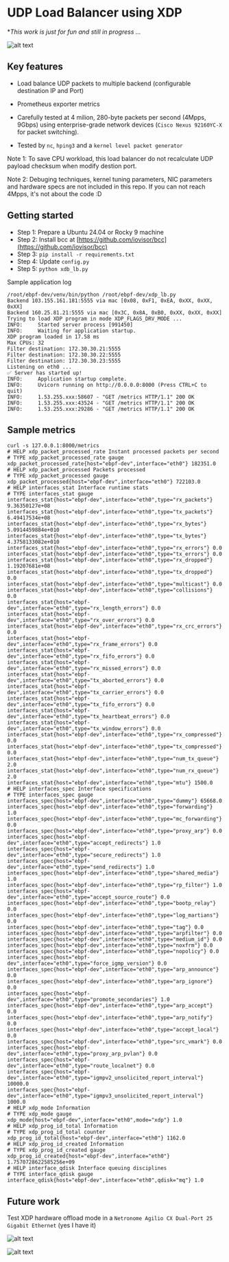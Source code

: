 # UDP Load Balancer using XDP

**This work is just for fun and still in progress ...*

![alt text](xdp-lb-grafana.png "grafana")


## Key features

- Load balance UDP packets to multiple backend (configurable destination IP and Port)
- Prometheus exporter metrics
- Carefully tested at 4 milion, 280-byte packets per second (4Mpps, 9Gbps) using enterprise-grade network devices (`Cisco Nexus 92160YC-X` for packet switching).

- Tested by `nc`, `hping3` and a `kernel level packet generator`

Note 1: To save CPU workload, this load balancer do not recalculate UDP payload checksum when modify destion port.

Note 2: Debuging techniques, kernel tuning parameters, NIC parameters and hardware specs are not included in this repo. If you can not reach 4Mpps, it's not about the code :D

## Getting started

- Step 1: Prepare a Ubuntu 24.04 or Rocky 9 machine
- Step 2: Install bcc at [https://github.com/iovisor/bcc](https://github.com/iovisor/bcc)
- Step 3: `pip install -r requirements.txt`
- Step 4: Update `config.py`
- Step 5: `python xdb_lb.py`

Sample application log

```
/root/ebpf-dev/venv/bin/python /root/ebpf-dev/xdp_lb.py 
Backend 103.155.161.181:5555 via mac [0x08, 0xF1, 0xEA, 0xXX, 0xXX, 0xXX]
Backend 160.25.81.21:5555 via mac [0x3C, 0x8A, 0xB0, 0xXX, 0xXX, 0xXX]
Trying to load XDP program in mode XDP_FLAGS_DRV_MODE ...
INFO:     Started server process [991450]
INFO:     Waiting for application startup.
XDP program loaded in 17.58 ms
Max CPUs: 32
Filter destination: 172.30.30.21:5555
Filter destination: 172.30.30.22:5555
Filter destination: 172.30.30.23:5555
Listening on eth0 ...
✅ Server has started up!
INFO:     Application startup complete.
INFO:     Uvicorn running on http://0.0.0.0:8000 (Press CTRL+C to quit)
INFO:     1.53.255.xxx:58607 - "GET /metrics HTTP/1.1" 200 OK
INFO:     1.53.255.xxx:43524 - "GET /metrics HTTP/1.1" 200 OK
INFO:     1.53.255.xxx:29286 - "GET /metrics HTTP/1.1" 200 OK
```

## Sample metrics

```
curl -s 127.0.0.1:8000/metrics
# HELP xdp_packet_processed_rate Instant processed packets per second
# TYPE xdp_packet_processed_rate gauge
xdp_packet_processed_rate{host="ebpf-dev",interface="eth0"} 182351.0
# HELP xdp_packet_processed Packets processed
# TYPE xdp_packet_processed gauge
xdp_packet_processed{host="ebpf-dev",interface="eth0"} 722103.0
# HELP interfaces_stat Interface runtime stats
# TYPE interfaces_stat gauge
interfaces_stat{host="ebpf-dev",interface="eth0",type="rx_packets"} 9.36350127e+08
interfaces_stat{host="ebpf-dev",interface="eth0",type="tx_packets"} 6.49417534e+08
interfaces_stat{host="ebpf-dev",interface="eth0",type="rx_bytes"} 5.0914459884e+010
interfaces_stat{host="ebpf-dev",interface="eth0",type="tx_bytes"} 4.3758133082e+010
interfaces_stat{host="ebpf-dev",interface="eth0",type="rx_errors"} 0.0
interfaces_stat{host="ebpf-dev",interface="eth0",type="tx_errors"} 0.0
interfaces_stat{host="ebpf-dev",interface="eth0",type="rx_dropped"} 1.19207681e+08
interfaces_stat{host="ebpf-dev",interface="eth0",type="tx_dropped"} 0.0
interfaces_stat{host="ebpf-dev",interface="eth0",type="multicast"} 0.0
interfaces_stat{host="ebpf-dev",interface="eth0",type="collisions"} 0.0
interfaces_stat{host="ebpf-dev",interface="eth0",type="rx_length_errors"} 0.0
interfaces_stat{host="ebpf-dev",interface="eth0",type="rx_over_errors"} 0.0
interfaces_stat{host="ebpf-dev",interface="eth0",type="rx_crc_errors"} 0.0
interfaces_stat{host="ebpf-dev",interface="eth0",type="rx_frame_errors"} 0.0
interfaces_stat{host="ebpf-dev",interface="eth0",type="rx_fifo_errors"} 0.0
interfaces_stat{host="ebpf-dev",interface="eth0",type="rx_missed_errors"} 0.0
interfaces_stat{host="ebpf-dev",interface="eth0",type="tx_aborted_errors"} 0.0
interfaces_stat{host="ebpf-dev",interface="eth0",type="tx_carrier_errors"} 0.0
interfaces_stat{host="ebpf-dev",interface="eth0",type="tx_fifo_errors"} 0.0
interfaces_stat{host="ebpf-dev",interface="eth0",type="tx_heartbeat_errors"} 0.0
interfaces_stat{host="ebpf-dev",interface="eth0",type="tx_window_errors"} 0.0
interfaces_stat{host="ebpf-dev",interface="eth0",type="rx_compressed"} 0.0
interfaces_stat{host="ebpf-dev",interface="eth0",type="tx_compressed"} 0.0
interfaces_stat{host="ebpf-dev",interface="eth0",type="num_tx_queue"} 2.0
interfaces_stat{host="ebpf-dev",interface="eth0",type="num_rx_queue"} 2.0
interfaces_stat{host="ebpf-dev",interface="eth0",type="mtu"} 1500.0
# HELP interfaces_spec Interface specifications
# TYPE interfaces_spec gauge
interfaces_spec{host="ebpf-dev",interface="eth0",type="dummy"} 65668.0
interfaces_spec{host="ebpf-dev",interface="eth0",type="forwarding"} 1.0
interfaces_spec{host="ebpf-dev",interface="eth0",type="mc_forwarding"} 0.0
interfaces_spec{host="ebpf-dev",interface="eth0",type="proxy_arp"} 0.0
interfaces_spec{host="ebpf-dev",interface="eth0",type="accept_redirects"} 1.0
interfaces_spec{host="ebpf-dev",interface="eth0",type="secure_redirects"} 1.0
interfaces_spec{host="ebpf-dev",interface="eth0",type="send_redirects"} 1.0
interfaces_spec{host="ebpf-dev",interface="eth0",type="shared_media"} 1.0
interfaces_spec{host="ebpf-dev",interface="eth0",type="rp_filter"} 1.0
interfaces_spec{host="ebpf-dev",interface="eth0",type="accept_source_route"} 0.0
interfaces_spec{host="ebpf-dev",interface="eth0",type="bootp_relay"} 0.0
interfaces_spec{host="ebpf-dev",interface="eth0",type="log_martians"} 0.0
interfaces_spec{host="ebpf-dev",interface="eth0",type="tag"} 0.0
interfaces_spec{host="ebpf-dev",interface="eth0",type="arpfilter"} 0.0
interfaces_spec{host="ebpf-dev",interface="eth0",type="medium_id"} 0.0
interfaces_spec{host="ebpf-dev",interface="eth0",type="noxfrm"} 0.0
interfaces_spec{host="ebpf-dev",interface="eth0",type="nopolicy"} 0.0
interfaces_spec{host="ebpf-dev",interface="eth0",type="force_igmp_version"} 0.0
interfaces_spec{host="ebpf-dev",interface="eth0",type="arp_announce"} 0.0
interfaces_spec{host="ebpf-dev",interface="eth0",type="arp_ignore"} 0.0
interfaces_spec{host="ebpf-dev",interface="eth0",type="promote_secondaries"} 1.0
interfaces_spec{host="ebpf-dev",interface="eth0",type="arp_accept"} 0.0
interfaces_spec{host="ebpf-dev",interface="eth0",type="arp_notify"} 0.0
interfaces_spec{host="ebpf-dev",interface="eth0",type="accept_local"} 0.0
interfaces_spec{host="ebpf-dev",interface="eth0",type="src_vmark"} 0.0
interfaces_spec{host="ebpf-dev",interface="eth0",type="proxy_arp_pvlan"} 0.0
interfaces_spec{host="ebpf-dev",interface="eth0",type="route_localnet"} 0.0
interfaces_spec{host="ebpf-dev",interface="eth0",type="igmpv2_unsolicited_report_interval"} 10000.0
interfaces_spec{host="ebpf-dev",interface="eth0",type="igmpv3_unsolicited_report_interval"} 1000.0
# HELP xdp_mode Information
# TYPE xdp_mode gauge
xdp_mode{host="ebpf-dev",interface="eth0",mode="xdp"} 1.0
# HELP xdp_prog_id_total Information
# TYPE xdp_prog_id_total counter
xdp_prog_id_total{host="ebpf-dev",interface="eth0"} 1162.0
# HELP xdp_prog_id_created Information
# TYPE xdp_prog_id_created gauge
xdp_prog_id_created{host="ebpf-dev",interface="eth0"} 1.7570728622585256e+09
# HELP interface_qdisk Interface queuing disciplines
# TYPE interface_qdisk gauge
interface_qdisk{host="ebpf-dev",interface="eth0",qdisk="mq"} 1.0
```

## Future work

Test XDP hardware offload mode in a `Netronome Agilio CX Dual-Port 25 Gigabit Ethernet` (yes I have it)

![alt text](smartnic.jpg "smartnic")

![alt text](smartnic_2.jpg "smartnic_2")

